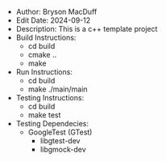 * Author: Bryson MacDuff
* Edit Date: 2024-09-12
* Description: This is a c++ template project
* Build Instructions:
    * cd build
    * cmake ..
    * make
* Run Instructions:
    * cd build
    * make ./main/main
* Testing Instructions:
    * cd build
    * make test
* Testing Dependecies:
    * GoogleTest (GTest)
        * libgtest-dev
        * libgmock-dev
